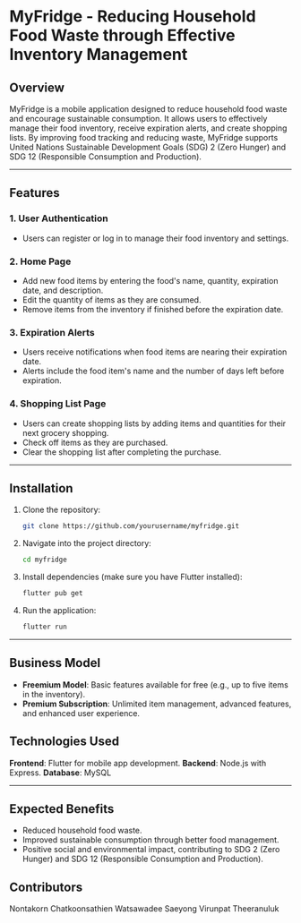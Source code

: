 # MyFridge - Reducing Household Food Waste through Effective Inventory Management

## Overview

MyFridge is a mobile application designed to reduce household food waste and encourage sustainable consumption. It allows users to effectively manage their food inventory, receive expiration alerts, and create shopping lists. By improving food tracking and reducing waste, MyFridge supports United Nations Sustainable Development Goals (SDG) 2 (Zero Hunger) and SDG 12 (Responsible Consumption and Production).

---

## Features

### 1. **User Authentication**
   - Users can register or log in to manage their food inventory and settings.

### 2. **Home Page**
   - Add new food items by entering the food's name, quantity, expiration date, and description.
   - Edit the quantity of items as they are consumed.
   - Remove items from the inventory if finished before the expiration date.

### 3. **Expiration Alerts**
   - Users receive notifications when food items are nearing their expiration date.
   - Alerts include the food item's name and the number of days left before expiration.

### 4. **Shopping List Page**
   - Users can create shopping lists by adding items and quantities for their next grocery shopping.
   - Check off items as they are purchased.
   - Clear the shopping list after completing the purchase.

---

## Installation

1. Clone the repository:

   ```bash
   git clone https://github.com/yourusername/myfridge.git
   ```

2. Navigate into the project directory:

   ```bash
   cd myfridge
   ```

3. Install dependencies (make sure you have Flutter installed):

   ```bash
   flutter pub get
   ```

4. Run the application:

   ```bash
   flutter run
   ```

---

## Business Model

- **Freemium Model**: Basic features available for free (e.g., up to five items in the inventory).
- **Premium Subscription**: Unlimited item management, advanced features, and enhanced user experience.

## Technologies Used

**Frontend**: Flutter for mobile app development.
**Backend**: Node.js with Express.
**Database**: MySQL

---

## Expected Benefits
- Reduced household food waste.
- Improved sustainable consumption through better food management.
- Positive social and environmental impact, contributing to SDG 2 (Zero Hunger) and SDG 12 (Responsible Consumption and Production).

## Contributors
Nontakorn Chatkoonsathien
Watsawadee Saeyong
Virunpat Theeranuluk
